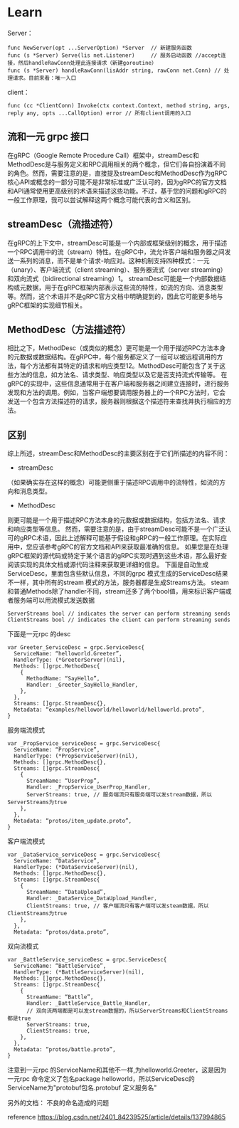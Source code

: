 # Learn
Server：
```
func NewServer(opt ...ServerOption) *Server  // 新建服务函数
func (s *Server) Serve(lis net.Listener)     // 服务启动函数 //accept连接，然后handleRawConn处理此连接请求（新建goroutine）
func (s *Server) handleRawConn(lisAddr string, rawConn net.Conn) // 处理请求。目前来看：唯一入口
```
client：
```
func (cc *ClientConn) Invoke(ctx context.Context, method string, args, reply any, opts ...CallOption) error // 所有client调用的入口
```
## 流和一元 grpc 接口
在gRPC（Google Remote Procedure Call）框架中，streamDesc和MethodDesc是与服务定义和RPC调用相关的两个概念，但它们各自扮演着不同的角色。然而，需要注意的是，直接提及streamDesc和MethodDesc作为gRPC核心API或概念的一部分可能不是非常标准或广泛认可的，因为gRPC的官方文档和API通常使用更高级别的术语来描述这些功能。不过，基于您的问题和gRPC的一般工作原理，我可以尝试解释这两个概念可能代表的含义和区别。
## streamDesc（流描述符）
在gRPC的上下文中，streamDesc可能是一个内部或框架级别的概念，用于描述一个RPC调用中的流（stream）特性。在gRPC中，流允许客户端和服务器之间发送一系列的消息，而不是单个请求-响应对。这种机制支持四种模式：一元（unary）、客户端流式（client streaming）、服务器流式（server streaming）和双向流式（bidirectional streaming）‌1。
streamDesc可能是一个内部数据结构或元数据，用于在gRPC框架内部表示这些流的特性，如流的方向、消息类型等。然而，这个术语并不是gRPC官方文档中明确提到的，因此它可能更多地与gRPC框架的实现细节相关。
## MethodDesc（方法描述符）
相比之下，MethodDesc（或类似的概念）更可能是一个用于描述RPC方法本身的元数据或数据结构。在gRPC中，每个服务都定义了一组可以被远程调用的方法，每个方法都有其特定的请求和响应类型‌12。MethodDesc可能包含了关于这些方法的信息，如方法名、请求类型、响应类型以及它是否支持流式传输等。
在gRPC的实现中，这些信息通常用于在客户端和服务器之间建立连接时，进行服务发现和方法的调用。例如，当客户端想要调用服务器上的一个RPC方法时，它会发送一个包含方法描述符的请求，服务器则根据这个描述符来查找并执行相应的方法。
## 区别
综上所述，streamDesc和MethodDesc的主要区别在于它们所描述的内容不同：
- streamDesc

（如果确实存在这样的概念）可能更侧重于描述RPC调用中的流特性，如流的方向和消息类型。
- MethodDesc

则更可能是一个用于描述RPC方法本身的元数据或数据结构，包括方法名、请求和响应类型等信息。
然而，需要注意的是，由于streamDesc可能不是一个广泛认可的gRPC术语，因此上述解释可能基于假设和gRPC的一般工作原理。在实际应用中，您应该参考gRPC的官方文档和API来获取最准确的信息。
如果您是在处理gRPC框架的源代码或特定于某个语言的gRPC实现时遇到这些术语，那么最好查阅该实现的具体文档或源代码注释来获取更详细的信息。
下面是自动生成ServiceDesc，里面包含些默认信息，不同的grpc 模式生成的ServiceDesc结果不一样，其中所有的stream 模式的方法，服务器都是生成Streams方法。
steam和普通Methods除了handler不同，stream还多了两个bool值，用来标识客户端或者服务端可以用流模式发送数据
```
ServerStreams bool // indicates the server can perform streaming sends
ClientStreams bool // indicates the client can perform streaming sends
```
下面是一元rpc 的desc
```
var Greeter_ServiceDesc = grpc.ServiceDesc{
  ServiceName: “helloworld.Greeter”,
  HandlerType: (*GreeterServer)(nil),
  Methods: []grpc.MethodDesc{
    {
      MethodName: “SayHello”,
      Handler: _Greeter_SayHello_Handler,
    },
  },
  Streams: []grpc.StreamDesc{},
  Metadata: “examples/helloworld/helloworld/helloworld.proto”,
}
```
服务端流模式
```
var _PropService_serviceDesc = grpc.ServiceDesc{
  ServiceName: “PropService”,
  HandlerType: (*PropServiceServer)(nil),
  Methods: []grpc.MethodDesc{},
  Streams: []grpc.StreamDesc{
    {
      StreamName: “UserProp”,
      Handler: _PropService_UserProp_Handler,
      ServerStreams: true, // 服务端流只有服务端可以发stream数据，所以 ServerStreams为true
    },
  },
  Metadata: “protos/item_update.proto”,
}
```
客户端流模式
```
var _DataService_serviceDesc = grpc.ServiceDesc{
  ServiceName: “DataService”,
  HandlerType: (*DataServiceServer)(nil),
  Methods: []grpc.MethodDesc{},
  Streams: []grpc.StreamDesc{
    {
      StreamName: “DataUpload”,
      Handler: _DataService_DataUpload_Handler,
      ClientStreams: true, // 客户端流只有客户端可以发steam数据，所以 ClientStreams为true
    },
  },
  Metadata: “protos/data.proto”,
```
双向流模式
```
var _BattleService_serviceDesc = grpc.ServiceDesc{
  ServiceName: “BattleService”,
  HandlerType: (*BattleServiceServer)(nil),
  Methods: []grpc.MethodDesc{},
  Streams: []grpc.StreamDesc{
    {
      StreamName: “Battle”,
      Handler: _BattleService_Battle_Handler,
      // 双向流两端都是可以发stream数据的，所以ServerStreams和ClientStreams都是true
      ServerStreams: true,
      ClientStreams: true,
    },
  },
  Metadata: “protos/battle.proto”,
}
```
注意到一元rpc 的ServiceName和其他不一样,为helloworld.Greeter，这是因为一元rpc 命令定义了包名package helloworld，所以ServiceDesc的ServiceName为"protobuf包名.protobuf 定义服务名"



另外的文档：
不良的命名造成的问题

reference
https://blog.csdn.net/2401_84239525/article/details/137994865